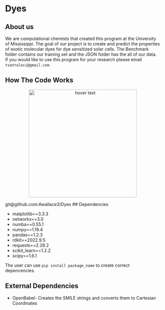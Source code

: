 # Dyes

## About us 

We are computational chemists that created this program at the University of Mississippi. The goal of our project is to create and predict the properties of exotic molecular dyes for dye sensitized solar cells. The Benchmark folder contains our training set and the JSON folder has the all of our data. If you would like to use this program for your research please email `tsantaloci@gmail.com`. 


## How The Code Works
<p align="center">
  <img src="https://github.com/Awallace3/Dyes/tree/main/src/Example_image.png" width="350" title="hover text">
</p>
git@github.com:Awallace3/Dyes
## Dependencies

* matplotlib==3.3.3
* networkx==3.0
* numba==0.55.1
* numpy==1.19.4
* pandas==1.2.3
* rdkit==2022.9.5
* requests==2.28.2
* scikit_learn==1.2.2
* scipy==1.6.1

The user can use `pip install package_name` to create correct depencencies.

## External Dependencies 

* OpenBabel- Creates the SMILE strings and converts them to Cartesian Coordinates



